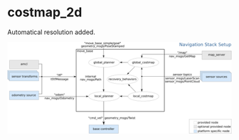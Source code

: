 # costmap_2d

Automatical resolution added.
<div align="center">
        <img src="overview_tf.png" width="100%" height="50%"/>
 </div>
